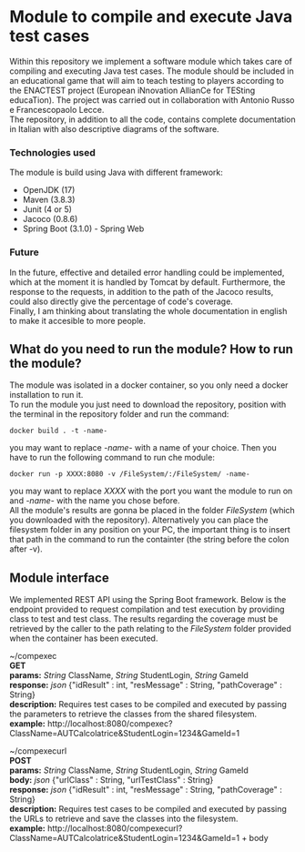 # Module to compile and execute Java test cases
Within this repository we implement a software module which takes care of compiling and executing Java test cases. The module should be included in an educational game that will aim to teach testing to players according to the ENACTEST project (European iNnovation AllianCe for TESting educaTion). The project was carried out in collaboration with Antonio Russo e Francescopaolo Lecce.  
The repository, in addition to all the code, contains complete documentation in Italian with also descriptive diagrams of the software.

### Technologies used
The module is build using Java with different framework:
- OpenJDK (17)
- Maven (3.8.3)
- Junit (4 or 5)
- Jacoco (0.8.6)
- Spring Boot (3.1.0) - Spring Web

### Future 
In the future, effective and detailed error handling could be implemented, which at the moment it is handled by Tomcat by default. Furthermore, the response to the requests, in addition to the path of the Jacoco results, could also directly give the percentage of code's coverage.  
Finally, I am thinking about translating the whole documentation in english to make it accesible to more people.

## What do you need to run the module? How to run the module?
The module was isolated in a docker container, so you only need a docker installation to run it.  
To run the module you just need to download the repository, position with the terminal in the repository folder and run the command:
```
docker build . -t -name-
```
you may want to replace *-name-* with a name of your choice. Then you have to run the following command to run che module:
```
docker run -p XXXX:8080 -v /FileSystem/:/FileSystem/ -name-
```
you may want to replace *XXXX* with the port you want the module to run on and *-name-* with the name you chose before.  
All the module's results are gonna be placed in the folder *FileSystem* (which you downloaded with the repository). Alternatively you can place the filesystem folder in any position on your PC, the important thing is to insert that path in the command to run the containter (the string before the colon after -v).

## Module interface
We implemented REST API using the Spring Boot framework. Below is the endpoint provided to request compilation and test execution by providing class to test and test class. The results regarding the coverage must be retrieved by the caller to the path relating to the *FileSystem* folder provided when the container has been executed.

~/compexec   
**GET**  
**params:** *String* ClassName, *String* StudentLogin, *String* GameId  
**response:** *json* {"idResult" : int, "resMessage" : String, "pathCoverage" : String}  
**description:** Requires test cases to be compiled and executed by passing the parameters to retrieve the classes from the shared filesystem.  
**example:** http://localhost:8080/compexec?ClassName=AUTCalcolatrice&StudentLogin=1234&GameId=1  

~/compexecurl   
**POST**  
**params:** *String* ClassName, *String* StudentLogin, *String* GameId  
**body:** *json* {"urlClass" : String, "urlTestClass" : String}  
**response:** *json* {"idResult" : int, "resMessage" : String, "pathCoverage" : String}  
**description:** Requires test cases to be compiled and executed by passing the URLs to retrieve and save the classes into the filesystem.  
**example:** http://localhost:8080/compexecurl?ClassName=AUTCalcolatrice&StudentLogin=1234&GameId=1 + body  
